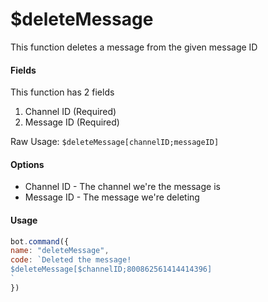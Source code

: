 # $deleteMessage

This function deletes a message from the given message ID

#### Fields

This function has 2 fields

1. Channel ID (Required)
2. Message ID (Required)

Raw Usage: `$deleteMessage[channelID;messageID]`

#### Options

* Channel ID - The channel we're the message is
* Message ID - The message we're deleting

#### Usage

```javascript
bot.command({
name: "deleteMessage",
code: `Deleted the message!
$deleteMessage[$channelID;800862561414414396]
`
})
```
